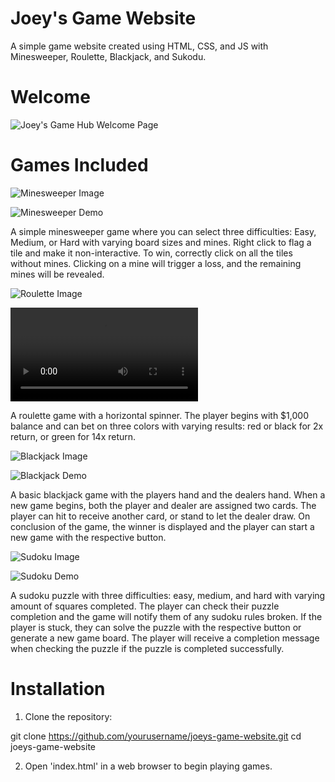 # Joey's Game Website
A simple game website created using HTML, CSS, and JS with Minesweeper, Roulette, Blackjack, and Sukodu.

# Welcome

![Joey's Game Hub Welcome Page](https://i.imgur.com/GzZcEk0.gif)

# Games Included

![Minesweeper Image](https://i.imgur.com/9yCYTAD.png)

![Minesweeper Demo](https://i.imgur.com/x2lssZM.gif)

A simple minesweeper game where you can select three difficulties: Easy, Medium, or Hard with varying board sizes and mines. Right click to flag a tile and make it non-interactive. To win, correctly click on all the tiles without mines. Clicking on a mine will trigger a loss, and the remaining mines will be revealed.

![Roulette Image](https://i.imgur.com/puqP876.png)

![Roulette Demo](https://i.imgur.com/av0hLGx.mp4)

A roulette game with a horizontal spinner. The player begins with $1,000 balance and can bet on three colors with varying results: red or black for 2x return, or green for 14x return.

![Blackjack Image](https://i.imgur.com/7HHjqP5.png)

![Blackjack Demo](https://i.imgur.com/QM4IZVn.gif)

A basic blackjack game with the players hand and the dealers hand. When a new game begins, both the player and dealer are assigned two cards. The player can hit to receive another card, or stand to let the dealer draw. On conclusion of the game, the winner is displayed and the player can start a new game with the respective button.

![Sudoku Image](https://i.imgur.com/CwsV9zJ.png)

![Sudoku Demo](https://i.imgur.com/QUghqhF.gif)

A sudoku puzzle with three difficulties: easy, medium, and hard with varying amount of squares completed. The player can check their puzzle completion and the game will notify them of any sudoku rules broken. If the player is stuck, they can solve the puzzle with the respective button or generate a new game board. The player will receive a completion message when checking the puzzle if the puzzle is completed successfully.

# Installation

1. Clone the repository: 

git clone https://github.com/yourusername/joeys-game-website.git
cd joeys-game-website

2. Open 'index.html' in a web browser to begin playing games. 
